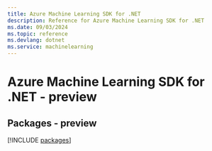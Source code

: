 ```yaml
---
title: Azure Machine Learning SDK for .NET
description: Reference for Azure Machine Learning SDK for .NET
ms.date: 09/03/2024
ms.topic: reference
ms.devlang: dotnet
ms.service: machinelearning
---
```

# Azure Machine Learning SDK for .NET - preview
## Packages - preview
[!INCLUDE [packages](machine-learning-index.md)]